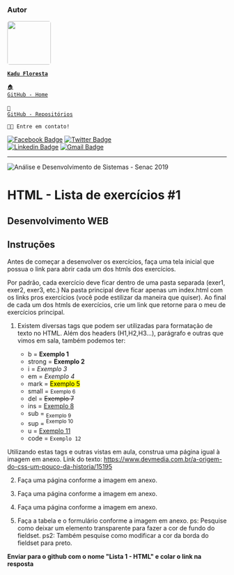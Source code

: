 ### Autor

<a href="https://www.linkedin.com/in/kadufloresta/">
 <img style="border-radius: 5px;" src="https://media-exp1.licdn.com/dms/image/C4D03AQFfIeRf3UDQ9Q/profile-displayphoto-shrink_400_400/0?e=1605139200&v=beta&t=vWVjctWELGPrf-DrfqlwmBWjl88lk6ZwKTUJoCIkI_I" width="100px; alt=""/></b>
 
 <code><b>Kadu Floresta</b></code></a>
 
 <code><a href="https://github.com/KaduFloresta" title="HomeGit">🏠 GitHub - Home</a><br></code><br>
 <code><a href="https://github.com/KaduFloresta?tab=repositories" title="RepoGit">📂 GitHub - Repositórios</a><br></code>

<code>👋🏽 Entre em contato!</code>

[![Facebook Badge](https://img.shields.io/badge/-Kadu_Floresta-lightblue?style=flat-square&logo=Facebook&logoColor=white&link=https://https://www.facebook.com/kadu.floresta)](https://https://www.facebook.com/kadu.floresta)
[![Twitter Badge](https://img.shields.io/badge/-@kadu_kururu-1ca0f1?style=flat-square&labelColor=1ca0f1&logo=twitter&logoColor=white&link=https://twitter.com/kadu_kururu)](https://twitter.com/kadu_kururu)
<br>
[![Linkedin Badge](https://img.shields.io/badge/-Kadu_Floresta-blue?style=flat-square&logo=Linkedin&logoColor=white&link=https://www.linkedin.com/in/kadufloresta/)](https://www.linkedin.com/in/kadufloresta/)
[![Gmail Badge](https://img.shields.io/badge/-cefloresta1@gmail.com-c14438?style=flat-square&logo=Gmail&logoColor=white&link=mailto:cefloresta1@gmail.com)](mailto:cefloresta1@gmail.com)
 
---
![Análise e Desenvolvimento de Sistemas - Senac 2019](https://www.liveondemand.com.br/wp-content/uploads/2019/05/logo-SENAC.png)
# HTML - Lista de exercícios #1

**Desenvolvimento WEB**
---

## Instruções
Antes de começar a desenvolver os exercícios, faça uma tela inicial que possua o link para abrir cada um dos htmls dos exercícios.

Por padrão, cada exercício deve ficar dentro de uma pasta separada (exer1, exer2, exer3, etc.)
Na pasta principal deve ficar apenas um index.html com os links pros exercícios (você pode estilizar da maneira que quiser).
Ao final de cada um dos htmls de exercícios, crie um link que retorne para o meu de exercícios principal.

1. Existem diversas tags que podem ser utilizadas para formatação de texto no HTML.
Além dos headers (H1,H2,H3...), parágrafo e outras que vimos em sala, também podemos ter:

    - b = <b>Exemplo 1</b>
    - strong = <strong>Exemplo 2</strong>
    - i = <i>Exemplo 3</i>
    - em = <em>Exemplo 4</em>
    - mark = <mark>Exemplo 5</mark>
    - small = <small>Exemplo 6</small>
    - del = <del>Exemplo 7</del>
    - ins = <ins>Exemplo 8</ins>
    - sub = <sub>Exemplo 9</sub>
    - sup = <sup>Exemplo 10</sup>
    - u = <u>Exemplo 11</u>
    - code = <code>Exemplo 12</code>

Utilizando estas tags e outras vistas em aula, construa uma página igual à imagem em anexo.
Link do texto: https://www.devmedia.com.br/a-origem-do-css-um-pouco-da-historia/15195

2. Faça uma página conforme a imagem em anexo.

3. Faça uma página conforme a imagem em anexo.

4. Faça uma página conforme a imagem em anexo.

5. Faça a tabela e o formulário conforme a imagem em anexo.
ps: Pesquise como deixar um elemento transparente para fazer a cor de fundo do fieldset.
ps2: Também pesquise como modificar a cor da borda do fieldset para preto.

**Enviar para o github com o nome "Lista 1 - HTML" e colar o link na resposta**
